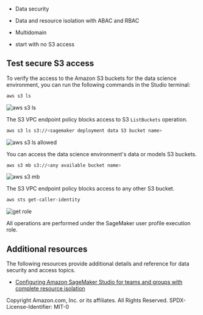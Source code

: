 
- Data security 
- Data and resource isolation with ABAC and RBAC
- Multidomain


- start with no S3 access



## Test secure S3 access
To verify the access to the Amazon S3 buckets for the data science environment, you can run the following commands in the Studio terminal:

```sh
aws s3 ls
```
![aws s3 ls](../img/s3-ls-access-denied.png)

The S3 VPC endpoint policy blocks access to S3 `ListBuckets` operation.

```sh
aws s3 ls s3://<sagemaker deployment data S3 bucket name>
```
![aws s3 ls allowed](../img/s3-ls-access-allowed.png)

You can access the data science environment's data or models S3 buckets.

```sh
aws s3 mb s3://<any available bucket name>
```
![aws s3 mb](../img/s3-mb-access-denied.png)

The S3 VPC endpoint policy blocks access to any other S3 bucket.

```sh
aws sts get-caller-identity
```
![get role](../img/sagemaker-execution-role.png)

All operations are performed under the SageMaker user profile execution role.

## Additional resources
The following resources provide additional details and reference for data security and access topics.

- [Configuring Amazon SageMaker Studio for teams and groups with complete resource isolation](https://aws.amazon.com/fr/blogs/machine-learning/configuring-amazon-sagemaker-studio-for-teams-and-groups-with-complete-resource-isolation/)


Copyright Amazon.com, Inc. or its affiliates. All Rights Reserved.
SPDX-License-Identifier: MIT-0